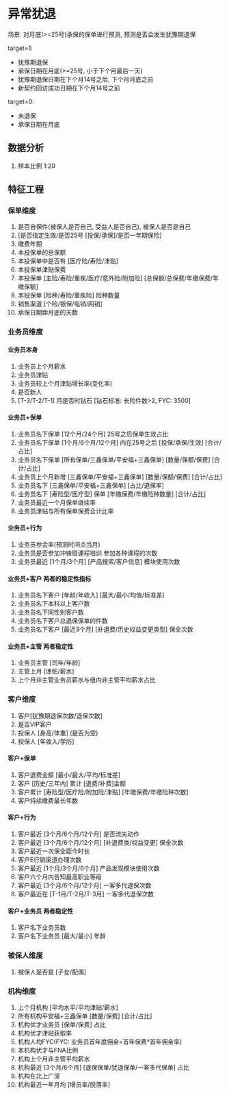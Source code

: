 # 异常犹退

场景: 对月底(>=25号)承保的保单进行预测, 预测是否会发生犹豫期退保

target=1:
- 犹豫期退保
- 承保日期在月底(>=25号, 小于下个月最后一天)
- 犹豫期退保日期在下个月14号之后, 下个月月底之前
- 新契约回访成功日期在下个月14号之前

target=0:
- 未退保
- 承保日期在月底

## 数据分析
1. 样本比例 1:20


## 特征工程

### 保单维度
1. 是否自保件(被保人是否自己, 受益人是否自己), 被保人是否是自己
2. [是否指定生效/是否25号 [投保/承保]/是否一年期保险]
3. 缴费年期
4. 本投保单的总保额
5. 本投保单中是否有 [医疗险/寿险/津贴]
6. 本投保单津贴保费
7. 本投保单 [主险/寿险/重疾/医疗/意外险/附加险] [总保额/总保费/年缴保费/年缴保额]
8. 本投保单 [险种/寿险/重疾险] 险种数量
9.  销售渠道 [个险/银保/电销/网销]
10. 承保日期距月底的天数

### 业务员维度

#### 业务员本身
1. 业务员上个月薪水
2. 业务员津贴
3. 业务员较上个月津贴增长率(变化率)
4. 是否新人
5. [T-3/T-2/T-1] 月是否时钻石 [钻石标准: 长险件数>2, FYC: 3500]

#### 业务员+保单
1. 业务员名下保单 [12个月/24个月] 25号之后保单生效占比
2. 业务员名下保单 [1个月/6个月/12个月] 内在25号之后 [投保/承保/生效] [合计/占比]
3. 业务员名下保单 [所有保单/三鑫保单/平安福+三鑫保单] [数量/保额/保费] [合计/占比] 
4. 业务员上个月新增 [三鑫保单/平安福+三鑫保单] [数量/保额/保费] [合计/占比]
5. 业务员名下 [三鑫保单/平安福+三鑫保单] [占比/退保率]
6. 业务员名下 [寿险型/医疗型] 保单 [年缴保费/年缴险种数量] [合计/占比]
7.  业务员最近一个月保单继续率
8.  业务员津贴与所有保单保费合计比率

#### 业务员+行为
1. 业务员参会率(预测时间点当月)
2. 业务员是否参加冲锋班课程培训 参加各种课程的次数
3. 业务员最近 [1个月/3个月] [产品搜索/客户信息] 模块使用次数

#### 业务员+客户 两者的稳定性指标
1. 业务员名下客户 [年龄/年收入] [最大/最小/均值/标准差]
2. 业务员名下本科以上客户数
3. 业务员名下同性别客户数
4. 业务员名下客户总退保保单的件数
5. 业务员名下客户 [最近3个月] [补退费/历史权益变更类型] 保全次数

#### 业务员+主管 两者稳定性
1. 业务员主管 [司年/年龄]
2. 主管上月 [津贴/薪水]
3. 上个月非主管业务员薪水与组内非主管平均薪水占比

### 客户维度
1. 客户[犹豫期退保次数/退保次数]
2. 是否VIP客户
3. 投保人 [身高/体重] (是否为空)
4. 投保人 [年收入/学历]

#### 客户+保单
1. 客户退费金额 [最小/最大/平均/标准差]
2. 客户 [历史/三年内] 累计 [退费/补费]金额
3. 客户累计 [寿险型/医疗险/附加险/津贴] [年缴保费/年缴险种次数]
4. 客户持续缴费最长年数

#### 客户+行为
1. 客户最近 [3个月/6个月/12个月] 是否流失动作
2. 客户最近 [3个月/6个月/12个月] [补退费类/权益变更] 保全次数
3. 客户最近一次保全距今时长
4. 客户E行销渠道办理次数
5. 客户最近 [1个月/3个月/6个月] 产品发现模块使用次数
6. 客户六个月内告知最高职业等级
7. 客户最近 [3个月/6个月/12个月] 一客多代退保次数
8. 客户最近在 [T-1月/T-2月/T-3月] 一客多代退保次数

#### 客户+业务员 两者稳定性
1. 客户名下业务员数
2. 客户名下业务员 [最大/最小] 年龄


### 被保人维度
1. 被保人是否是 [子女/配偶]

### 机构维度
1. 上个月机构 [平均水平/平均津贴/薪水]
2. 所有机构平安福+三鑫保单 [数量/保费] [合计/占比]
3. 机构优才业务员 [保单/保费] 占比
4. 机构优才津贴获取率
5. 机构人均FYC(FYC: 业务员首年度佣金=首年保费*首年佣金率)
6. 本机构优才与FNA比例
7. 机构上个月非主管平均薪水
8. 机构最近 [3个月/6个月] [退保保单/犹退保单/一客多代保单] 占比
9. 机构在北上广深
10. 机构最近一年月均 [增员率/脱落率]